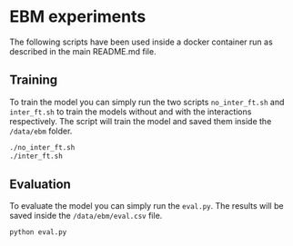 # EBM experiments 
The following scripts have been used inside a docker container run as described in the main README.md file.

## Training
To train the model you can simply run the two scripts `no_inter_ft.sh` and `inter_ft.sh` to train the models without 
and with the interactions respectively. 
The script will train the model and saved them inside the `/data/ebm` folder.
```bash
./no_inter_ft.sh
./inter_ft.sh
```

## Evaluation
To evaluate the model you can simply run the `eval.py`.
The results will be saved inside the `/data/ebm/eval.csv` file.

```bash
python eval.py
```